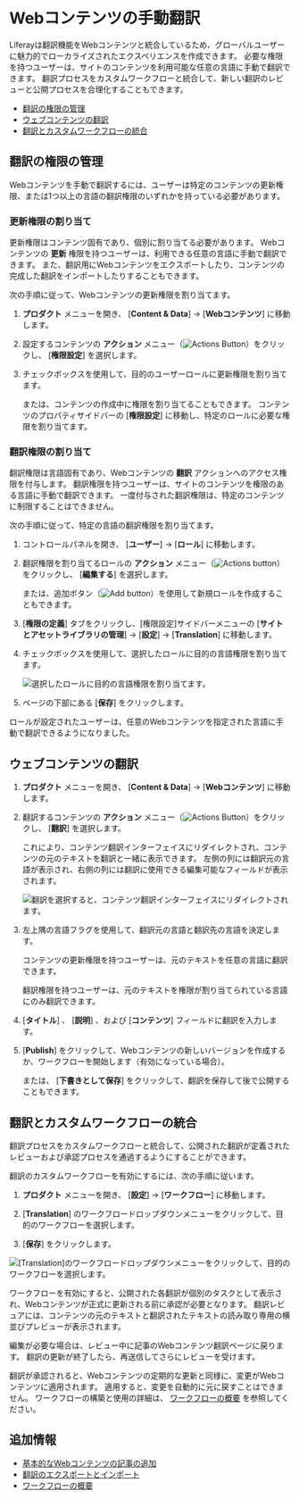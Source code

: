 # Webコンテンツの手動翻訳

Liferayは翻訳機能をWebコンテンツと統合しているため、グローバルユーザーに魅力的でローカライズされたエクスペリエンスを作成できます。 必要な権限を持つユーザーは、サイトのコンテンツを利用可能な任意の言語に手動で翻訳できます。 翻訳プロセスをカスタムワークフローと統合して、新しい翻訳のレビューと公開プロセスを合理化することもできます。

  - [翻訳の権限の管理](#managing-permissions-for-translation)
  - [ウェブコンテンツの翻訳](#translating-web-content)
  - [翻訳とカスタムワークフローの統合](#integrating-translations-with-custom-workflows)

<a name="managing-permissions-for-translation" />

## 翻訳の権限の管理

Webコンテンツを手動で翻訳するには、ユーザーは特定のコンテンツの更新権限、または1つ以上の言語の翻訳権限のいずれかを持っている必要があります。

### 更新権限の割り当て

更新権限はコンテンツ固有であり、個別に割り当てる必要があります。 Webコンテンツの **更新** 権限を持つユーザーは、利用できる任意の言語に手動で翻訳できます。 また、翻訳用にWebコンテンツをエクスポートしたり、コンテンツの完成した翻訳をインポートしたりすることもできます。

次の手順に従って、Webコンテンツの更新権限を割り当てます。

1. **プロダクト** メニューを開き、 [**Content & Data**] → [**Webコンテンツ**] に移動します。

2.  設定するコンテンツの **アクション** メニュー（![Actions Button ](../../../images/icon-actions.png)）をクリックし、 [**権限設定**] を選択します。

3.  チェックボックスを使用して、目的のユーザーロールに更新権限を割り当てます。

    または、コンテンツの作成中に権限を割り当てることもできます。 コンテンツのプロパティサイドバーの [**権限設定**] に移動し、特定のロールに必要な権限を割り当てます。

### 翻訳権限の割り当て

翻訳権限は言語固有であり、Webコンテンツの **翻訳** アクションへのアクセス権限を付与します。 翻訳権限を持つユーザーは、サイトのコンテンツを権限のある言語に手動で翻訳できます。 一度付与された翻訳権限は、特定のコンテンツに制限することはできません。

次の手順に従って、特定の言語の翻訳権限を割り当てます。

1.  コントロールパネルを開き、 [**ユーザー**] → [**ロール**] に移動します。

2.  翻訳権限を割り当てるロールの **アクション** メニュー（![Actions button](../../../images/icon-actions.png)）をクリックし、 [**編集する**] を選択します。

    または、追加ボタン（![Add button](../../../images/icon-add.png)）を使用して新規ロールを作成することもできます。

3. [**権限の定義**] タブをクリックし、[権限設定]サイドバーメニューの [**サイトとアセットライブラリの管理**] → [**設定**] → [**Translation**] に移動します。

4.  チェックボックスを使用して、選択したロールに目的の言語権限を割り当てます。

    ![選択したロールに目的の言語権限を割り当てます。](./manually-translating-web-content/images/01.png)

5.  ページの下部にある [**保存**] をクリックします。

ロールが設定されたユーザーは、任意のWebコンテンツを指定された言語に手動で翻訳できるようになりました。

<a name="translating-web-content" />

## ウェブコンテンツの翻訳

1. **プロダクト** メニューを開き、 [**Content & Data**] → [**Webコンテンツ**] に移動します。

2.  翻訳するコンテンツの **アクション** メニュー（![Actions Button ](../../../images/icon-actions.png)）をクリックし、 [**翻訳**] を選択します。

    これにより、コンテンツ翻訳インターフェイスにリダイレクトされ、コンテンツの元のテキストを翻訳と一緒に表示できます。 左側の列には翻訳元の言語が表示され、右側の列には翻訳に使用できる編集可能なフィールドが表示されます。

    ![翻訳を選択すると、コンテンツ翻訳インターフェイスにリダイレクトされます。](./manually-translating-web-content/images/02.png)

3.  左上隅の言語フラグを使用して、翻訳元の言語と翻訳先の言語を決定します。

    コンテンツの更新権限を持つユーザーは、元のテキストを任意の言語に翻訳できます。

    翻訳権限を持つユーザーは、元のテキストを権限が割り当てられている言語にのみ翻訳できます。

4. [**タイトル**] 、 [**説明**] 、および [**コンテンツ**] フィールドに翻訳を入力します。

5. [**Publish**] をクリックして、Webコンテンツの新しいバージョンを作成するか、ワークフローを開始します（有効になっている場合）。

    または、 [**下書きとして保存**] をクリックして、翻訳を保存して後で公開することもできます。

## 翻訳とカスタムワークフローの統合

翻訳プロセスをカスタムワークフローと統合して、公開された翻訳が定義されたレビューおよび承認プロセスを通過するようにすることができます。

翻訳のカスタムワークフローを有効にするには、次の手順に従います。

1. **プロダクト** メニューを開き、 [**設定**] → [**ワークフロー**] に移動します。

2. [**Translation**] のワークフロードロップダウンメニューをクリックして、目的のワークフローを選択します。

3. [**保存**] をクリックします。

![ [Translation]のワークフロードロップダウンメニューをクリックして、目的のワークフローを選択します。](./manually-translating-web-content/images/03.png)

ワークフローを有効にすると、公開された各翻訳が個別のタスクとして表示され、Webコンテンツが正式に更新される前に承認が必要となります。 翻訳レビュアには、コンテンツの元のテキストと翻訳されたテキストの読み取り専用の横並びプレビューが表示されます。

編集が必要な場合は、レビュー中に記事のWebコンテンツ翻訳ページに戻ります。 翻訳の更新が終了したら、再送信してさらにレビューを受けます。

翻訳が承認されると、Webコンテンツの定期的な更新と同様に、変更がWebコンテンツに適用されます。 適用すると、変更を自動的に元に戻すことはできません。 ワークフローの構築と使用の詳細は、 [ワークフローの概要](../../../process-automation/workflow/introduction-to-workflow.md) を参照してください。

<a name="additional-information" />

## 追加情報

  - [基本的なWebコンテンツの記事の追加](../web-content-articles/adding-a-basic-web-content-article.md)
  - [翻訳のエクスポートとインポート](./exporting-and-importing-translations.md)
  - [ワークフローの概要](../../../process-automation/workflow/introduction-to-workflow.md)
